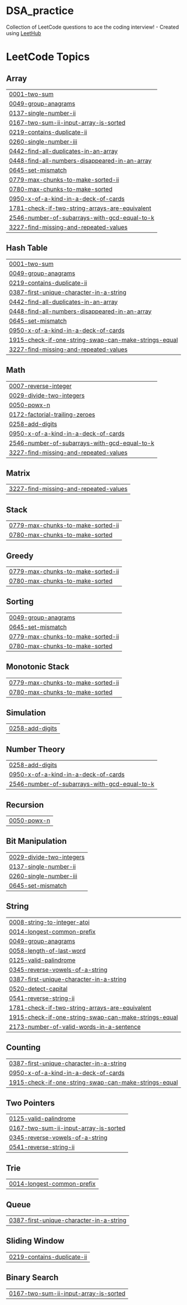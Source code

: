 # DSA_practice
Collection of LeetCode questions to ace the coding interview! - Created using [LeetHub](https://github.com/QasimWani/LeetHub)

<!---LeetCode Topics Start-->
# LeetCode Topics
## Array
|  |
| ------- |
| [0001-two-sum](https://github.com/srihithaV/DSA_practice/tree/master/0001-two-sum) |
| [0049-group-anagrams](https://github.com/srihithaV/DSA_practice/tree/master/0049-group-anagrams) |
| [0137-single-number-ii](https://github.com/srihithaV/DSA_practice/tree/master/0137-single-number-ii) |
| [0167-two-sum-ii-input-array-is-sorted](https://github.com/srihithaV/DSA_practice/tree/master/0167-two-sum-ii-input-array-is-sorted) |
| [0219-contains-duplicate-ii](https://github.com/srihithaV/DSA_practice/tree/master/0219-contains-duplicate-ii) |
| [0260-single-number-iii](https://github.com/srihithaV/DSA_practice/tree/master/0260-single-number-iii) |
| [0442-find-all-duplicates-in-an-array](https://github.com/srihithaV/DSA_practice/tree/master/0442-find-all-duplicates-in-an-array) |
| [0448-find-all-numbers-disappeared-in-an-array](https://github.com/srihithaV/DSA_practice/tree/master/0448-find-all-numbers-disappeared-in-an-array) |
| [0645-set-mismatch](https://github.com/srihithaV/DSA_practice/tree/master/0645-set-mismatch) |
| [0779-max-chunks-to-make-sorted-ii](https://github.com/srihithaV/DSA_practice/tree/master/0779-max-chunks-to-make-sorted-ii) |
| [0780-max-chunks-to-make-sorted](https://github.com/srihithaV/DSA_practice/tree/master/0780-max-chunks-to-make-sorted) |
| [0950-x-of-a-kind-in-a-deck-of-cards](https://github.com/srihithaV/DSA_practice/tree/master/0950-x-of-a-kind-in-a-deck-of-cards) |
| [1781-check-if-two-string-arrays-are-equivalent](https://github.com/srihithaV/DSA_practice/tree/master/1781-check-if-two-string-arrays-are-equivalent) |
| [2546-number-of-subarrays-with-gcd-equal-to-k](https://github.com/srihithaV/DSA_practice/tree/master/2546-number-of-subarrays-with-gcd-equal-to-k) |
| [3227-find-missing-and-repeated-values](https://github.com/srihithaV/DSA_practice/tree/master/3227-find-missing-and-repeated-values) |
## Hash Table
|  |
| ------- |
| [0001-two-sum](https://github.com/srihithaV/DSA_practice/tree/master/0001-two-sum) |
| [0049-group-anagrams](https://github.com/srihithaV/DSA_practice/tree/master/0049-group-anagrams) |
| [0219-contains-duplicate-ii](https://github.com/srihithaV/DSA_practice/tree/master/0219-contains-duplicate-ii) |
| [0387-first-unique-character-in-a-string](https://github.com/srihithaV/DSA_practice/tree/master/0387-first-unique-character-in-a-string) |
| [0442-find-all-duplicates-in-an-array](https://github.com/srihithaV/DSA_practice/tree/master/0442-find-all-duplicates-in-an-array) |
| [0448-find-all-numbers-disappeared-in-an-array](https://github.com/srihithaV/DSA_practice/tree/master/0448-find-all-numbers-disappeared-in-an-array) |
| [0645-set-mismatch](https://github.com/srihithaV/DSA_practice/tree/master/0645-set-mismatch) |
| [0950-x-of-a-kind-in-a-deck-of-cards](https://github.com/srihithaV/DSA_practice/tree/master/0950-x-of-a-kind-in-a-deck-of-cards) |
| [1915-check-if-one-string-swap-can-make-strings-equal](https://github.com/srihithaV/DSA_practice/tree/master/1915-check-if-one-string-swap-can-make-strings-equal) |
| [3227-find-missing-and-repeated-values](https://github.com/srihithaV/DSA_practice/tree/master/3227-find-missing-and-repeated-values) |
## Math
|  |
| ------- |
| [0007-reverse-integer](https://github.com/srihithaV/DSA_practice/tree/master/0007-reverse-integer) |
| [0029-divide-two-integers](https://github.com/srihithaV/DSA_practice/tree/master/0029-divide-two-integers) |
| [0050-powx-n](https://github.com/srihithaV/DSA_practice/tree/master/0050-powx-n) |
| [0172-factorial-trailing-zeroes](https://github.com/srihithaV/DSA_practice/tree/master/0172-factorial-trailing-zeroes) |
| [0258-add-digits](https://github.com/srihithaV/DSA_practice/tree/master/0258-add-digits) |
| [0950-x-of-a-kind-in-a-deck-of-cards](https://github.com/srihithaV/DSA_practice/tree/master/0950-x-of-a-kind-in-a-deck-of-cards) |
| [2546-number-of-subarrays-with-gcd-equal-to-k](https://github.com/srihithaV/DSA_practice/tree/master/2546-number-of-subarrays-with-gcd-equal-to-k) |
| [3227-find-missing-and-repeated-values](https://github.com/srihithaV/DSA_practice/tree/master/3227-find-missing-and-repeated-values) |
## Matrix
|  |
| ------- |
| [3227-find-missing-and-repeated-values](https://github.com/srihithaV/DSA_practice/tree/master/3227-find-missing-and-repeated-values) |
## Stack
|  |
| ------- |
| [0779-max-chunks-to-make-sorted-ii](https://github.com/srihithaV/DSA_practice/tree/master/0779-max-chunks-to-make-sorted-ii) |
| [0780-max-chunks-to-make-sorted](https://github.com/srihithaV/DSA_practice/tree/master/0780-max-chunks-to-make-sorted) |
## Greedy
|  |
| ------- |
| [0779-max-chunks-to-make-sorted-ii](https://github.com/srihithaV/DSA_practice/tree/master/0779-max-chunks-to-make-sorted-ii) |
| [0780-max-chunks-to-make-sorted](https://github.com/srihithaV/DSA_practice/tree/master/0780-max-chunks-to-make-sorted) |
## Sorting
|  |
| ------- |
| [0049-group-anagrams](https://github.com/srihithaV/DSA_practice/tree/master/0049-group-anagrams) |
| [0645-set-mismatch](https://github.com/srihithaV/DSA_practice/tree/master/0645-set-mismatch) |
| [0779-max-chunks-to-make-sorted-ii](https://github.com/srihithaV/DSA_practice/tree/master/0779-max-chunks-to-make-sorted-ii) |
| [0780-max-chunks-to-make-sorted](https://github.com/srihithaV/DSA_practice/tree/master/0780-max-chunks-to-make-sorted) |
## Monotonic Stack
|  |
| ------- |
| [0779-max-chunks-to-make-sorted-ii](https://github.com/srihithaV/DSA_practice/tree/master/0779-max-chunks-to-make-sorted-ii) |
| [0780-max-chunks-to-make-sorted](https://github.com/srihithaV/DSA_practice/tree/master/0780-max-chunks-to-make-sorted) |
## Simulation
|  |
| ------- |
| [0258-add-digits](https://github.com/srihithaV/DSA_practice/tree/master/0258-add-digits) |
## Number Theory
|  |
| ------- |
| [0258-add-digits](https://github.com/srihithaV/DSA_practice/tree/master/0258-add-digits) |
| [0950-x-of-a-kind-in-a-deck-of-cards](https://github.com/srihithaV/DSA_practice/tree/master/0950-x-of-a-kind-in-a-deck-of-cards) |
| [2546-number-of-subarrays-with-gcd-equal-to-k](https://github.com/srihithaV/DSA_practice/tree/master/2546-number-of-subarrays-with-gcd-equal-to-k) |
## Recursion
|  |
| ------- |
| [0050-powx-n](https://github.com/srihithaV/DSA_practice/tree/master/0050-powx-n) |
## Bit Manipulation
|  |
| ------- |
| [0029-divide-two-integers](https://github.com/srihithaV/DSA_practice/tree/master/0029-divide-two-integers) |
| [0137-single-number-ii](https://github.com/srihithaV/DSA_practice/tree/master/0137-single-number-ii) |
| [0260-single-number-iii](https://github.com/srihithaV/DSA_practice/tree/master/0260-single-number-iii) |
| [0645-set-mismatch](https://github.com/srihithaV/DSA_practice/tree/master/0645-set-mismatch) |
## String
|  |
| ------- |
| [0008-string-to-integer-atoi](https://github.com/srihithaV/DSA_practice/tree/master/0008-string-to-integer-atoi) |
| [0014-longest-common-prefix](https://github.com/srihithaV/DSA_practice/tree/master/0014-longest-common-prefix) |
| [0049-group-anagrams](https://github.com/srihithaV/DSA_practice/tree/master/0049-group-anagrams) |
| [0058-length-of-last-word](https://github.com/srihithaV/DSA_practice/tree/master/0058-length-of-last-word) |
| [0125-valid-palindrome](https://github.com/srihithaV/DSA_practice/tree/master/0125-valid-palindrome) |
| [0345-reverse-vowels-of-a-string](https://github.com/srihithaV/DSA_practice/tree/master/0345-reverse-vowels-of-a-string) |
| [0387-first-unique-character-in-a-string](https://github.com/srihithaV/DSA_practice/tree/master/0387-first-unique-character-in-a-string) |
| [0520-detect-capital](https://github.com/srihithaV/DSA_practice/tree/master/0520-detect-capital) |
| [0541-reverse-string-ii](https://github.com/srihithaV/DSA_practice/tree/master/0541-reverse-string-ii) |
| [1781-check-if-two-string-arrays-are-equivalent](https://github.com/srihithaV/DSA_practice/tree/master/1781-check-if-two-string-arrays-are-equivalent) |
| [1915-check-if-one-string-swap-can-make-strings-equal](https://github.com/srihithaV/DSA_practice/tree/master/1915-check-if-one-string-swap-can-make-strings-equal) |
| [2173-number-of-valid-words-in-a-sentence](https://github.com/srihithaV/DSA_practice/tree/master/2173-number-of-valid-words-in-a-sentence) |
## Counting
|  |
| ------- |
| [0387-first-unique-character-in-a-string](https://github.com/srihithaV/DSA_practice/tree/master/0387-first-unique-character-in-a-string) |
| [0950-x-of-a-kind-in-a-deck-of-cards](https://github.com/srihithaV/DSA_practice/tree/master/0950-x-of-a-kind-in-a-deck-of-cards) |
| [1915-check-if-one-string-swap-can-make-strings-equal](https://github.com/srihithaV/DSA_practice/tree/master/1915-check-if-one-string-swap-can-make-strings-equal) |
## Two Pointers
|  |
| ------- |
| [0125-valid-palindrome](https://github.com/srihithaV/DSA_practice/tree/master/0125-valid-palindrome) |
| [0167-two-sum-ii-input-array-is-sorted](https://github.com/srihithaV/DSA_practice/tree/master/0167-two-sum-ii-input-array-is-sorted) |
| [0345-reverse-vowels-of-a-string](https://github.com/srihithaV/DSA_practice/tree/master/0345-reverse-vowels-of-a-string) |
| [0541-reverse-string-ii](https://github.com/srihithaV/DSA_practice/tree/master/0541-reverse-string-ii) |
## Trie
|  |
| ------- |
| [0014-longest-common-prefix](https://github.com/srihithaV/DSA_practice/tree/master/0014-longest-common-prefix) |
## Queue
|  |
| ------- |
| [0387-first-unique-character-in-a-string](https://github.com/srihithaV/DSA_practice/tree/master/0387-first-unique-character-in-a-string) |
## Sliding Window
|  |
| ------- |
| [0219-contains-duplicate-ii](https://github.com/srihithaV/DSA_practice/tree/master/0219-contains-duplicate-ii) |
## Binary Search
|  |
| ------- |
| [0167-two-sum-ii-input-array-is-sorted](https://github.com/srihithaV/DSA_practice/tree/master/0167-two-sum-ii-input-array-is-sorted) |
<!---LeetCode Topics End-->